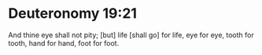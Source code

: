 # Deuteronomy 19:21

And thine eye shall not pity; [but] life [shall go] for life, eye for eye, tooth for tooth, hand for hand, foot for foot.